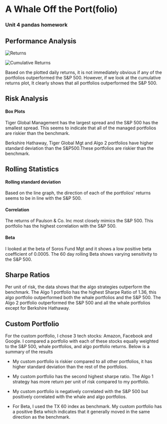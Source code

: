 # A Whale Off the Port(folio)
### Unit 4 pandas homework

## Performance Analysis

![Returns](https://i.ibb.co/XkGZHzB/Returns.png)

![Cumulative Returns](https://i.ibb.co/72GXKf7/Cumulative-returns.png)


Based on the plotted daily returns, it is not immediately obvious if any of the portfolios outperformed the S&P 500. However, if we look at the cumulative returns plot, It clearly shows that all portfolios outperformed the S&P 500.

## Risk Analysis

#### Box Plots

Tiger Global Management has the largest spread and the S&P 500 has the smallest spread. This seems to indicate that all of the managed portfolios are riskier than the benchmark.



Berkshire Hathaway, Tiger Global Mgt and Algo 2 portfolios have higher standard deviation than the S&P500.These portfolios are riskier than the benchmark.

## Rolling Statistics

#### Rolling standard deviation

Based on the line graph, the direction of each of the portfolios' returns seems to be in line with the S&P 500.

#### Correlation

The returns of Paulson & Co. Inc most closely mimics the S&P 500. This portfolio has the highest correlation with the S&P 500.

#### Beta

I looked at the beta of Soros Fund Mgt and it shows a low positive beta coefficient of 0.0005. The 60 day rolling Beta shows varying sensitivity to the S&P 500. 


## Sharpe Ratios

Per unit of risk, the data shows that the algo strategies outperform the benchmark. The Algo 1 portfolio has the highest Sharpe Ratio of 1.36, this algo portfolio outperformed both the whale portfolios and the S&P 500. The Algo 2 portfolio outperformed the S&P 500 and all the whale portfolios except for Berkshire Hathaway.

## Custom Portfolio

For the custom portfolio, I chose 3 tech stocks: Amazon, Facebook and Google. I compared a portfolio with each of these stocks equally weighted to the S&P 500, whale portfolios, and algo portfolio returns. Below is a summary of the results

- My custom portfolio is riskier compared to all other portfolios, it has higher standard deviation than the rest of the portfolios.

- My custom portfolio has the second highest sharpe ratio. The Algo 1 strategy has more return per unit of risk compared to my portfolio.

- My custom portfolio is negatively correlated with the S&P 500 but positively correlated with the whale and algo portfolios.

- For Beta, I used the TX 60 index as benchmark. My custom portfolio has a positive Beta which indicates that it generally moved in the same direction as the benchmark.